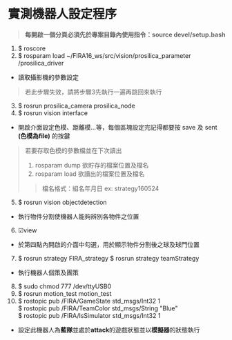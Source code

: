 # 實測機器人設定程序
> <b>每開啟一個分頁必須先於專案目錄內使用指令：source devel/setup.bash</b>

1. $ roscore
2. $ rosparam load ~/FIRA16_ws/src/vision/prosilica_parameter /prosilica_driver
  * 讀取攝影機的參數設定
  
  > 若此步驟失效，請將步驟3先執行一遍再跳回來執行
3. $ rosrun prosilica_camera prosilica_node
4. $ rosrun vision interface
  * 開啟介面設定色模、距離模...等，每個區塊設定完記得都要按 save 及 sent <b>(色模為file)</b> 的按鍵

> 若要存取色模的參數檔並在下次讀出<br>
> 1. rosparam dump 欲貯存的檔案位置及檔名<br>
> 2. rosparam load 欲讀出的檔案位置及檔名<br>
>> 檔名格式：組名年月日 ex: strategy160524

5. $ rosrun vision objectdetection
  * 執行物件分割使機器人能夠辨別各物件之位置
6. ☑view
  * 於第四點內開啟的介面中勾選，用於顯示物件分割後之球及球門位置
7. $ rosrun strategy FIRA_strategy
   $ rosrun strategy teamStrategy
  * 執行機器人個策及團策
8. $ sudo chmod 777 /dev/ttyUSB0
9. $ rosrun motion_test motion_test
10. $ rostopic pub /FIRA/GameState std_msgs/Int32 1<br>
    $ rostopic pub /FIRA/TeamColor std_msgs/String "Blue"<br>
    $ rostopic pub /FIRA/IsSimulator std_msgs/Int32 1
  * 設定此機器人為<b>藍隊</b>並處於<b>attack</b>的遊戲狀態並以<b>模擬器</b>的狀態執行
